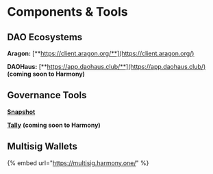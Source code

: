 # Components & Tools

## DAO Ecosystems

**Aragon:** [**https://client.aragon.org/**](https://client.aragon.org/)

**DAOHaus:** [**https://app.daohaus.club/**](https://app.daohaus.club/) **(coming soon to Harmony)**

## **Governance Tools**

[**Snapshot**](snapshot.md)

[**Tally**](https://www.withtally.com/) **(coming soon to Harmony)**



## Multisig Wallets

{% embed url="https://multisig.harmony.one/" %}
